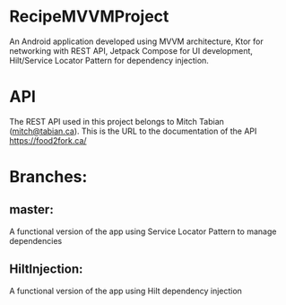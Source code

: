 # RecipeMVVMProject
An Android application developed using MVVM architecture, Ktor for networking with REST API, Jetpack Compose for UI development, Hilt/Service Locator Pattern for dependency injection.

# API
The REST API used in this project belongs to Mitch Tabian (mitch@tabian.ca). This is the URL to the documentation of the API https://food2fork.ca/

# Branches:

## master:
A functional version of the app using Service Locator Pattern to manage dependencies

## HiltInjection:
A functional version of the app using Hilt dependency injection
